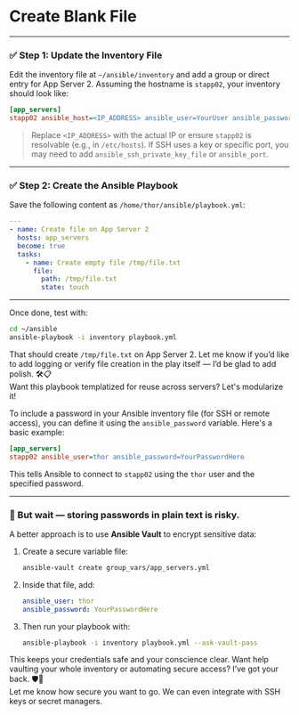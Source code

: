 # Create Blank File
---

### ✅ Step 1: Update the Inventory File  
Edit the inventory file at `~/ansible/inventory` and add a group or direct entry for App Server 2. Assuming the hostname is `stapp02`, your inventory should look like:

```ini
[app_servers]
stapp02 ansible_host=<IP_ADDRESS> ansible_user=YourUser ansible_password=YourPasswordHere
```

> Replace `<IP_ADDRESS>` with the actual IP or ensure `stapp02` is resolvable (e.g., in `/etc/hosts`). If SSH uses a key or specific port, you may need to add `ansible_ssh_private_key_file` or `ansible_port`.

---

### ✅ Step 2: Create the Ansible Playbook  
Save the following content as `/home/thor/ansible/playbook.yml`:

```yaml
---
- name: Create file on App Server 2
  hosts: app_servers
  become: true
  tasks:
    - name: Create empty file /tmp/file.txt
      file:
        path: /tmp/file.txt
        state: touch
```

---

Once done, test with:
```bash
cd ~/ansible
ansible-playbook -i inventory playbook.yml
```

That should create `/tmp/file.txt` on App Server 2. Let me know if you’d like to add logging or verify file creation in the play itself — I’d be glad to add polish. 🛠️📋  
Want this playbook templatized for reuse across servers? Let's modularize it!

To include a password in your Ansible inventory file (for SSH or remote access), you can define it using the `ansible_password` variable. Here's a basic example:

```ini
[app_servers]
stapp02 ansible_user=thor ansible_password=YourPasswordHere
```

This tells Ansible to connect to `stapp02` using the `thor` user and the specified password.

---

### 🔐 But wait — storing passwords in plain text is risky.

A better approach is to use **Ansible Vault** to encrypt sensitive data:

1. Create a secure variable file:
   ```bash
   ansible-vault create group_vars/app_servers.yml
   ```

2. Inside that file, add:
   ```yaml
   ansible_user: thor
   ansible_password: YourPasswordHere
   ```

3. Then run your playbook with:
   ```bash
   ansible-playbook -i inventory playbook.yml --ask-vault-pass
   ```

This keeps your credentials safe and your conscience clear. Want help vaulting your whole inventory or automating secure access? I’ve got your back. 🛡️🔧  
Let me know how secure you want to go. We can even integrate with SSH keys or secret managers.
